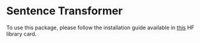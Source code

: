 # Sentence Transformer

To use this package, please follow the installation guide available in [this](https://huggingface.co/sentence-transformers) HF library card.